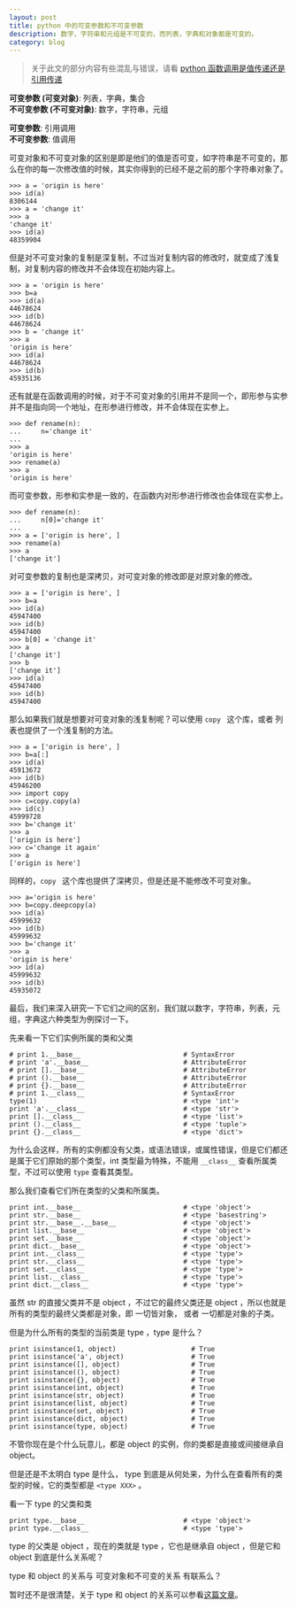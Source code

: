 ```yaml
---
layout: post
title: python 中的可变参数和不可变参数
description: 数字，字符串和元组是不可变的，而列表，字典和对象都是可变的。
category: blog
---
```


> 关于此文的部分内容有些混乱与错误，请看 [python 函数调用是值传递还是引用传递](/blog/2018/04/08/Python-Call-By-Value-Or-reference)

**可变参数 (可变对象)**: 列表，字典，集合 <br>
**不可变参数 (不可变对象)**: 数字，字符串，元组

**可变参数**: 引用调用 <br>
**不可变参数**: 值调用

可变对象和不可变对象的区别是即是他们的值是否可变，如字符串是不可变的，那么在你的每一次修改值的时候，其实你得到的已经不是之前的那个字符串对象了。

```
>>> a = 'origin is here'
>>> id(a)
8306144
>>> a = 'change it'
>>> a
'change it'
>>> id(a)
48359904
```

但是对不可变对象的复制是深复制，不过当对复制内容的修改时，就变成了浅复制，对复制内容的修改并不会体现在初始内容上。

```
>>> a = 'origin is here'
>>> b=a
>>> id(a)
44678624
>>> id(b)
44678624
>>> b = 'change it'
>>> a
'origin is here'
>>> id(a)
44678624
>>> id(b)
45935136
```

还有就是在函数调用的时候，对于不可变对象的引用并不是同一个，即形参与实参并不是指向同一个地址，在形参进行修改，并不会体现在实参上。

```
>>> def rename(n):
...     n='change it'
...
>>> a
'origin is here'
>>> rename(a)
>>> a
'origin is here'
```

而可变参数，形参和实参是一致的，在函数内对形参进行修改也会体现在实参上。

```
>>> def rename(n):
...     n[0]='change it'
...
>>> a = ['origin is here', ]
>>> rename(a)
>>> a
['change it']
```

对可变参数的复制也是深拷贝，对可变对象的修改即是对原对象的修改。

```
>>> a = ['origin is here', ]
>>> b=a
>>> id(a)
45947400
>>> id(b)
45947400
>>> b[0] = 'change it'
>>> a
['change it']
>>> b
['change it']
>>> id(a)
45947400
>>> id(b)
45947400
```

那么如果我们就是想要对可变对象的浅复制呢？可以使用 `copy ` 这个库，或者 列表也提供了一个浅复制的方法。

```
>>> a = ['origin is here', ]
>>> b=a[:]
>>> id(a)
45913672
>>> id(b)
45946200
>>> import copy
>>> c=copy.copy(a)
>>> id(c)
45999728
>>> b='change it'
>>> a
['origin is here']
>>> c='change it again'
>>> a
['origin is here']
```

同样的，`copy ` 这个库也提供了深拷贝，但是还是不能修改不可变对象。

```
>>> a='origin is here'
>>> b=copy.deepcopy(a)
>>> id(a)
45999632
>>> id(b)
45999632
>>> b='change it'
>>> a
'origin is here'
>>> id(a)
45999632
>>> id(b)
45935072
```

最后，我们来深入研究一下它们之间的区别，我们就以数字，字符串，列表，元组，字典这六种类型为例探讨一下。

先来看一下它们实例所属的类和父类

```
# print 1.__base__                          # SyntaxError
# print 'a'.__base__                        # AttributeError
# print [].__base__                         # AttributeError
# print ().__base__                         # AttributeError
# print {}.__base__                         # AttributeError
# print 1.__class__                         # SyntaxError
type(1) 									# <type 'int'>
print 'a'.__class__                         # <type 'str'>
print [].__class__                          # <type 'list'>
print ().__class__                          # <type 'tuple'>
print {}.__class__                          # <type 'dict'>
```

为什么会这样，所有的实例都没有父类，或语法错误，或属性错误，但是它们都还是属于它们原始的那个类型，int 类型最为特殊，不能用 `__class__` 查看所属类型，不过可以使用 `type` 查看其类型。

那么我们查看它们所在类型的父类和所属类。

```
print int.__base__                          # <type 'object'>
print str.__base__                          # <type 'basestring'>
print str.__base__.__base__                 # <type 'object'>
print list.__base__                         # <type 'object'>
print set.__base__                          # <type 'object'>
print dict.__base__                         # <type 'object'>
print int.__class__                         # <type 'type'>
print str.__class__                         # <type 'type'>
print set.__class__                         # <type 'type'>
print list.__class__                        # <type 'type'>
print dict.__class__                        # <type 'type'>
```

虽然 str 的直接父类并不是 object ，不过它的最终父类还是 object ，所以也就是所有的类型的最终父类都是对象，即 一切皆对象， 或者 一切都是对象的子类。

但是为什么所有的类型的当前类是 type ，type 是什么？

```
print isinstance(1, object)                   # True
print isinstance('a', object)                 # True
print isinstance([], object)                  # True
print isinstance((), object)                  # True
print isinstance({}, object)                  # True
print isinstance(int, object)                 # True
print isinstance(str, object)                 # True
print isinstance(list, object)                # True
print isinstance(set, object)                 # True
print isinstance(dict, object)                # True
print isinstance(type, object)                # True
```

不管你现在是个什么玩意儿，都是 object 的实例，你的类都是直接或间接继承自 object。

但是还是不太明白 type 是什么， type 到底是从何处来，为什么在查看所有的类型的时候，它的类型都是 `<type XXX>` 。

看一下  type 的父类和类

```
print type.__base__                         # <type 'object'>
print type.__class__                        # <type 'type'>
```

type 的父类是 object ，现在的类就是 type ，它也是继承自 object ，但是它和 object 到底是什么关系呢？

type 和 object 的关系与 可变对象和不可变的关系 有联系么？

暂时还不是很清楚，关于 type 和 object 的关系可以参看[这篇文章](https://windard.com/project/2016/11/07/Function-In-Python-Class)。
